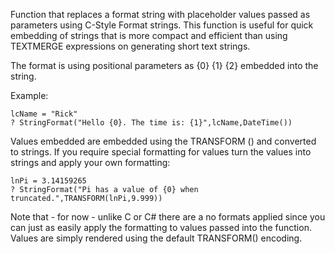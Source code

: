 ﻿Function that replaces a format string with placeholder values passed as parameters using C-Style Format strings. This function is useful for quick embedding of strings that is more compact and efficient than using TEXTMERGE expressions on generating short text strings.

The format is using positional parameters as {0} {1} {2} embedded into the string.

Example:
```foxpro
lcName = "Rick"
? StringFormat("Hello {0}. The time is: {1}",lcName,DateTime())
```

Values embedded are embedded using the TRANSFORM () and converted to strings. If you require special formatting for values turn the values into strings and apply your own formatting:

```foxpro
lnPi = 3.14159265
? StringFormat("Pi has a value of {0} when truncated.",TRANSFORM(lnPi,9.999))
```

Note that - for now - unlike C or C# there are a no formats applied since you can just as easily apply the formatting to values passed into the function. Values are simply rendered using the default TRANSFORM() encoding.